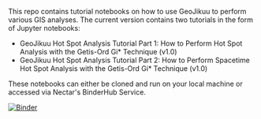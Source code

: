 This repo contains tutorial notebooks on how to use GeoJikuu to perform various GIS analyses. The current version contains two tutorials in the form of Jupyter notebooks:
 - GeoJikuu Hot Spot Analysis Tutorial Part 1: How to Perform Hot Spot Analysis with the Getis-Ord Gi* Technique (v1.0)
 - GeoJikuu Hot Spot Analysis Tutorial Part 2: How to Perform Spacetime Hot Spot Analysis with the Getis-Ord Gi* Technique (v1.0)

These notebooks can either be cloned and run on your local machine or accessed via Nectar's BinderHub Service.

[![Binder](https://binderhub.rc.nectar.org.au/badge_logo.svg)](https://binderhub.rc.nectar.org.au/v2/gh/kainedusher/GeoJikuu-Notebooks-ARDC/HEAD)
